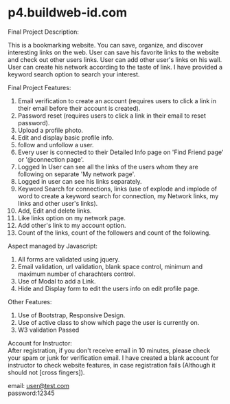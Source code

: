 p4.buildweb-id.com
==================
Final Project Description:<br/>

This is a bookmarking website. 
You can save, organize, and discover interesting links on the web. 
User can save his favorite links to the website and check out other users links.
User can add other user's links on his wall.
User can create his network according to the taste of link. 
I have provided a keyword search option to search your interest.<br/>


Final Project Features:<br/>

1) Email verification to create an account (requires users to click a link in their email before their account is created).<br/>
2) Password reset (requires users to click a link in their email to reset password).<br/>
3) Upload a profile photo.<br/>
4) Edit and display basic profile info.<br/>
5) follow and unfollow a user.<br/>
6) Every user is connected to their Detailed Info page on 'Find Friend page' or '@connection page'.<br/>
7) Logged In User can see all the links of the users whom they are following on separate 'My network page'.<br/>
8) Logged in user can see his links separately.<br/>
9) Keyword Search for connections, links (use of explode and implode of word to create a keyword search for connection, my Network links, my links and other user's links).<br/> 
10) Add, Edit and delete links.<br/>
11) Like links option on my network page.<br/>
12) Add other's link to my account option.<br/>
13) Count of the links, count of the followers and count of the following.<br/>

Aspect managed by Javascript:<br/>
1) All forms are validated using jquery.<br/>
2) Email validation, url validation, blank space control, minimum and maximum number of charachters control.<br/>
3) Use of Modal to add a Link.<br/>
4) Hide and Display form to edit the users info on edit profile page.<br/>

Other Features:<br/>
 1) Use of Bootstrap, Responsive Design.<br/>
 2) Use of active class to show which page the user is currently on.<br/>
 3) W3 validation Passed
 
 Account for Instructor:<br/>
 After registration, if you don't receive email in 10 minutes, please check your spam or junk for verification email.
 I have created a blank account for instructor to check website features, in case registration fails (Although it should not [cross fingers]).<br/>
 
 email: user@test.com<br/>
 password:12345<br/>